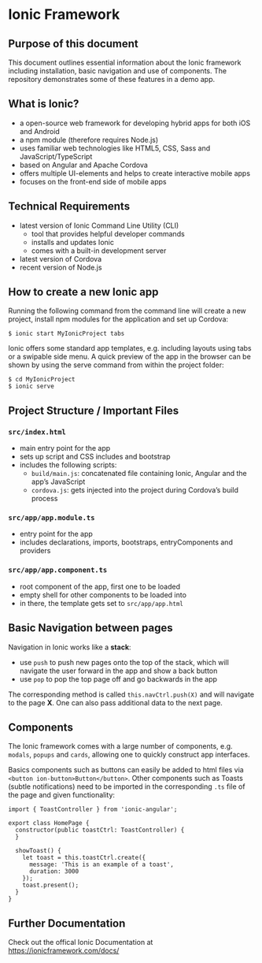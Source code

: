 # Ionic Framework

## Purpose of this document

This document outlines essential information about the Ionic framework including installation, basic navigation and use of components. The repository demonstrates some of these features in a demo app.

## What is Ionic?

* a open-source web framework for developing hybrid apps for both iOS and Android
* a npm module (therefore requires Node.js)
* uses familiar web technologies like HTML5, CSS, Sass and JavaScript/TypeScript
* based on Angular and Apache Cordova
* offers multiple UI-elements and helps to create interactive mobile apps
* focuses on the front-end side of mobile apps

## Technical Requirements

* latest version of Ionic Command Line Utility (CLI)
	* tool that provides helpful developer commands
	* installs and updates Ionic
	* comes with a built-in development server
* latest version of Cordova
* recent version of Node.js

## How to create a new Ionic app

Running the following command from the command line will create a new project, install npm modules for the application and set up Cordova:

`$ ionic start MyIonicProject tabs`

Ionic offers some standard app templates, e.g. including layouts using tabs or a swipable side menu.
A quick preview of the app in the browser can be shown by using the serve command from within the project folder:

	$ cd MyIonicProject
	$ ionic serve

## Project Structure / Important Files

### `src/index.html`
* main entry point for the app
* sets up script and CSS includes and bootstrap
* includes the following scripts:
	* `build/main.js`: concatenated file containing Ionic, Angular and the app’s JavaScript
	* `cordova.js`: gets injected into the project during Cordova’s build process

### `src/app/app.module.ts`
* entry point for the app
* includes declarations, imports, bootstraps, entryComponents and providers

### `src/app/app.component.ts`
* root component of the app, first one to be loaded
* empty shell for other components to be loaded into
* in there, the template gets set to `src/app/app.html`

## Basic Navigation between pages

Navigation in Ionic works like a **stack**:

* use `push` to push new pages onto the top of the stack, which will navigate the user forward in the app and show a back button
* use `pop` to pop the top page off and go backwards in the app

The corresponding method is called `this.navCtrl.push(X)` and will navigate to the page **X**. One can also pass additional data to the next page.


## Components
The Ionic framework comes with a large number of components, e.g. `modals`, `popups` and `cards`, allowing one to quickly construct app interfaces.

Basics components such as buttons can easily be added to html files via `<button ion-button>Button</button>`.
Other components such as Toasts (subtle notifications) need to be imported in the corresponding `.ts` file of the page and given functionality:

	import { ToastController } from 'ionic-angular';

	export class HomePage {
	  constructor(public toastCtrl: ToastController) {
	  }

	  showToast() {
	    let toast = this.toastCtrl.create({
	      message: 'This is an example of a toast',
	      duration: 3000
	    });
	    toast.present();
	  }
	}

## Further Documentation
Check out the offical Ionic Documentation at <https://ionicframework.com/docs/>